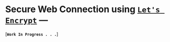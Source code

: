 # Secure Web Connection using [`Let's Encrypt`](https://letsencrypt.org/) — 

[**`Work In Progress . . .`**] 
